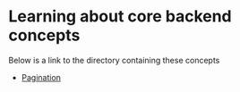 # Learning about core backend concepts
Below is a link to the directory containing these concepts
* [Pagination](0x00-Pagination)
